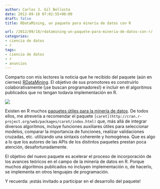 ```yaml
---
author: Carlos J. Gil Bellosta
date: 2012-09-18 07:02:55+00:00
draft: false
title: RDataMining, un paquete para minería de datos con R

url: /2012/09/18/rdatamining-un-paquete-para-mineria-de-datos-con-r/
categories:
- ciencia de datos
- r
tags:
- ciencia de datos
- r
- anuncios
---
```


Comparto con mis lectores la noticia que he recibido del paquete (aún en ciernes) [RDataMining](http://www.rdatamining.com/package). El objetivo de sus promotores es construirlo colaborativamente (¡se buscan programadores!) e incluir en él algoritmos publicados que no tengan todavía implementación en R.

[![](/wp-uploads/2012/09/rdatamining.png)
](/wp-uploads/2012/09/rdatamining.png)

Existen en R muchos [paquetes útiles para la minería de datos](http://www.rdatamining.com/package). De todos ellos, me atrevería a recomendar el paquete `[caret](http://cran.r-project.org/web/packages/caret/index.html)` que, más allá de integrar diversos algoritmos, incluye funciones auxiliares útiles para seleccionar modelos, comparar la importancia de funciones, realizar validaciones cruzadas, etc. utilizando una sintaxis coherente y homogénea. Que es algo a lo que los autores de las APIs de los distintos paquetes prestan poca atención, desafortunadamente.

El objetivo del nuevo paquete es acelerar el proceso de incorporación de los avances teóricos en el campo de la minería de datos en R. Porque muchos algoritmos publicados no incluyen implementación o, de hacerlo, se implementa en otros lenguajes de programación.

Y recuerda: ¡estás invitado a participar en el desarrollo del paquete!
